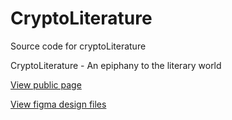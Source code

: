 # CryptoLiterature

Source code for cryptoLiterature

CryptoLiterature - An epiphany to the literary world

[View public page](https://cryptoliterature.in/)

[View figma design files](https://www.figma.com/file/MZ16OoXqDh0q6MOMf61B7V/Cryptoliterature?node-id=0%3A1)
